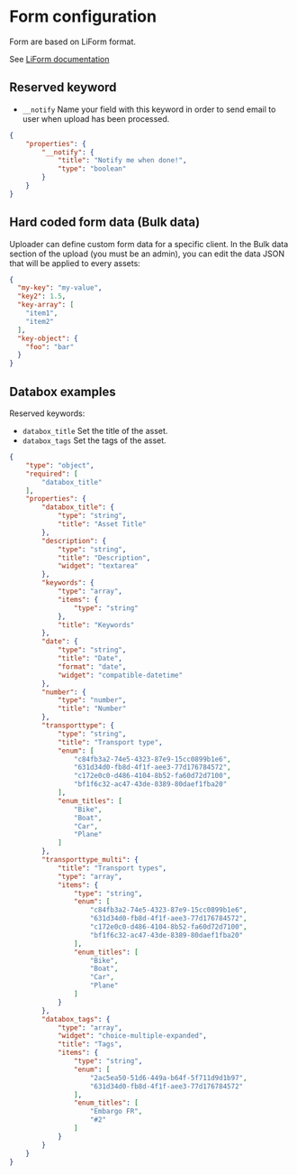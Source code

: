 # Form configuration

Form are based on LiForm format.

See [LiForm documentation](https://limenius.github.io/liform-react/#/)

## Reserved keyword

- `__notify`
Name your field with this keyword in order to send email to user when upload has been processed.

```json
{
    "properties": {
        "__notify": {
            "title": "Notify me when done!",
            "type": "boolean"
        }
    }
}
```

## Hard coded form data (Bulk data)

Uploader can define custom form data for a specific client.
In the Bulk data section of the upload (you must be an admin), you can edit the data JSON that will be applied to every assets:

```json
{
  "my-key": "my-value",
  "key2": 1.5,
  "key-array": [
    "item1",
    "item2"
  ],
  "key-object": {
    "foo": "bar"
  }
}
```

## Databox examples

Reserved keywords:

- `databox_title` Set the title of the asset.
- `databox_tags` Set the tags of the asset.

```json
{
    "type": "object",
    "required": [
        "databox_title"
    ],
    "properties": {
        "databox_title": {
            "type": "string",
            "title": "Asset Title"
        },
        "description": {
            "type": "string",
            "title": "Description",
            "widget": "textarea"
        },
        "keywords": {
            "type": "array",
            "items": {
                "type": "string"
            },
            "title": "Keywords"
        },
        "date": {
            "type": "string",
            "title": "Date",
            "format": "date",
            "widget": "compatible-datetime"
        },
        "number": {
            "type": "number",
            "title": "Number"
        },
        "transporttype": {
            "type": "string",
            "title": "Transport type",
            "enum": [
                "c84fb3a2-74e5-4323-87e9-15cc0899b1e6",
                "631d34d0-fb8d-4f1f-aee3-77d176784572",
                "c172e0c0-d486-4104-8b52-fa60d72d7100",
                "bf1f6c32-ac47-43de-8389-80daef1fba20"
            ],
            "enum_titles": [
                "Bike",
                "Boat",
                "Car",
                "Plane"
            ]
        },
        "transporttype_multi": {
            "title": "Transport types",
            "type": "array",
            "items": {
                "type": "string",
                "enum": [
                    "c84fb3a2-74e5-4323-87e9-15cc0899b1e6",
                    "631d34d0-fb8d-4f1f-aee3-77d176784572",
                    "c172e0c0-d486-4104-8b52-fa60d72d7100",
                    "bf1f6c32-ac47-43de-8389-80daef1fba20"
                ],
                "enum_titles": [
                    "Bike",
                    "Boat",
                    "Car",
                    "Plane"
                ]
            }
        },
        "databox_tags": {
            "type": "array",
            "widget": "choice-multiple-expanded",
            "title": "Tags",
            "items": {
                "type": "string",
                "enum": [
                    "2ac5ea50-51d6-449a-b64f-5f711d9d1b97",
                    "631d34d0-fb8d-4f1f-aee3-77d176784572"
                ],
                "enum_titles": [
                    "Embargo FR",
                    "#2"
                ]
            }
        }
    }
}
```
